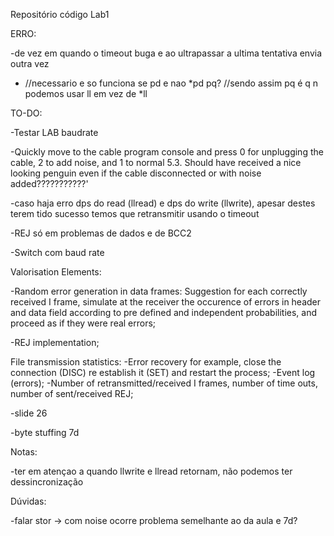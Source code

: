 Repositório código Lab1

ERRO:
 
 -de vez em quando o timeout buga e ao ultrapassar a ultima tentativa envia outra vez
 
 -  //necessario e so funciona se pd e nao *pd pq?
    //sendo assim pq é q n podemos usar ll em vez de *ll

TO-DO:

  -Testar LAB baudrate

  -Quickly move to the cable program console and press 0 for unplugging the cable, 2 to add noise, and 1 to normal
	5.3. Should have received a nice looking penguin even if the cable disconnected or with noise added???????????'
  
  -caso haja erro dps do read (llread) e dps do write (llwrite), apesar destes terem tido sucesso temos que retransmitir usando o timeout
  
  -REJ só em problemas de dados e de BCC2
  
  -Switch com baud rate
  
Valorisation Elements:

   -Random error generation in data frames: Suggestion for each correctly received I frame, simulate at the receiver the occurence of errors in header and data field according to     pre defined and independent probabilities, and proceed as if they were real errors;
   
   -REJ implementation;
   
   File transmission statistics:
       -Error recovery for example, close the connection (DISC) re establish it (SET) and restart the process;
       -Event log (errors);
       -Number of retransmitted/received I frames, number of time outs, number of sent/received REJ;
       
   -slide 26
   
   -byte stuffing 7d

Notas:
  
  -ter em atençao a quando llwrite e llread retornam, não podemos ter dessincronização
  
Dúvidas:
  
  -falar stor -> com noise ocorre problema semelhante ao da aula e 7d?
  
